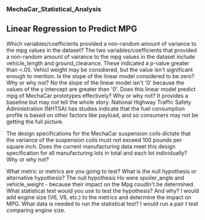### MechaCar_Statistical_Analysis

## Linear Regression to Predict MPG
Which variables/coefficients provided a non-random amount of variance to the mpg values in the dataset?
The two variables/coefficients that provided a non-random amount of vairance to the mpg values in the dataset include vehicle_length and ground_clearance. These indicated a p-value greater than <.05. Vehicl weight may be consdiered, but the value isn't significant enough to mention.
Is the slope of the linear model considered to be zero? Why or why not? No the slope of the linear model isn't '0' because the values of the y intercept are greater than '0'. 
Does this linear model predict mpg of MechaCar prototypes effectively? Why or why not?
It provides a baseline but may not tell the whole story. National Highway Traffic Safety Administration (NHTSA) has studies indicate that the fuel consumption profile is based on other factors like payload, and so consumers may not be getting the full picture. 

The design specifications for the MechaCar suspension coils dictate that the variance of the suspension coils must not exceed 100 pounds per square inch. Does the current manufacturing data meet this design specification for all manufacturing lots in total and each lot individually? Why or why not?

What metric or metrics are you going to test?
What is the null hypothesis or alternative hypothesis?
The null hypothesis Ho were spoiler_angle and vehicle_weight - because their impact on the Mpg coudln't be determined.
What statistical test would you use to test the hypothesis? And why?
I would add engine size (V6, V8, etc.) to the metrics and determine the impact on MPG.
What data is needed to run the statistical test?
I would run a pair t test comparing engine size.
